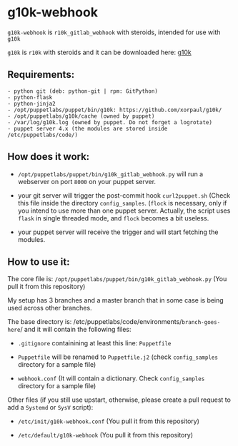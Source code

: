 # g10k-webhook

`g10k-webhook` is `r10k_gitlab_webhook` with steroids, intended for use with `g10k`

`g10k` is `r10k` with steroids and it can be downloaded here: [g10k](https://github.com/xorpaul/g10k)

## Requirements:

```
- python git (deb: python-git | rpm: GitPython)
- python-flask
- python-jinja2
- /opt/puppetlabs/puppet/bin/g10k: https://github.com/xorpaul/g10k/
- /opt/puppetlabs/g10k/cache (owned by puppet)
- /var/log/g10k.log (owned by puppet. Do not forget a logrotate)
- puppet server 4.x (the modules are stored inside /etc/puppetlabs/code/)
```

## How does it work:

- `/opt/puppetlabs/puppet/bin/g10k_gitlab_webhook.py` will run a webserver on port `8000` on your puppet server.

- your git server will trigger the post-commit hook `curl2puppet.sh` (Check this file inside the directory `config_samples`. (`flock` is necessary, only if you intend to use more than one puppet server. Actually, the script uses `flask` in single threaded mode, and `flock` becomes a bit useless.

- your puppet server will receive the trigger and will start fetching the modules.

## How to use it:

The core file is: `/opt/puppetlabs/puppet/bin/g10k_gitlab_webhook.py` (You pull it from this repository)

My setup has 3 branches and a master branch that in some case is being used across other branches.

The base directory is: /etc/puppetlabs/code/environments/`branch-goes-here`/ and it will contain the following files:

- `.gitignore` containining at least this line: `Puppetfile`

- `Puppetfile` will be renamed to `Puppetfile.j2` (check `config_samples` directory for a sample file)

- `webhook.conf` (It will contain a dictionary. Check `config_samples` directory for a sample file)

Other files (if you still use upstart, otherwise, please create a pull request to add a `Systemd` or `SysV` script):

- `/etc/init/g10k-webhook.conf` (You pull it from this repository)

- `/etc/default/g10k-webhook` (You pull it from this repository)
